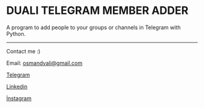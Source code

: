 # DUALI TELEGRAM MEMBER ADDER
A program to add people to your groups or channels in Telegram with Python.



***
Contact me :)

Email: osmandvali@gmail.com

[Telegram](https://t.me/DualiWithUs)

[Linkedin](https://www.linkedin.com/in/muhammedosmanduali/)

[İnstagram](https://www.instagram.com/mosmanduali/)

